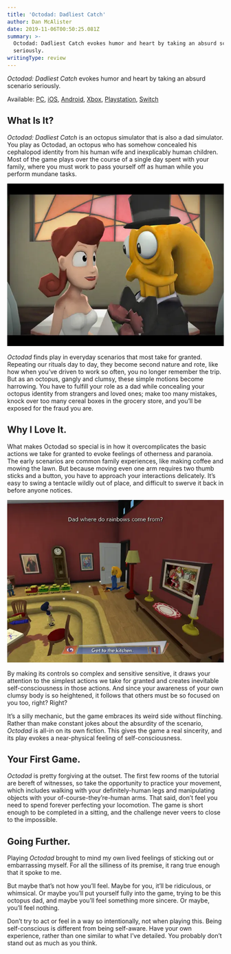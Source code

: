 ```yaml
---
title: 'Octodad: Dadliest Catch'
author: Dan McAlister
date: 2019-11-06T00:50:25.081Z
summary: >-
  Octodad: Dadliest Catch evokes humor and heart by taking an absurd scenario
  seriously.
writingType: review
---
```

_Octodad: Dadliest Catch_ evokes humor and heart by taking an absurd scenario seriously.

Available: [PC](https://store.steampowered.com/app/224480/Octodad_Dadliest_Catch/), [iOS](https://apps.apple.com/us/app/octodad-dadliest-catch/id1017367213), [Android](https://play.google.com/store/apps/details?id=com.younghorses.octodad&hl=en_US), [Xbox](https://www.microsoft.com/en-us/p/octodad-dadliest-catch/br1jd76jz6h5?activetab=pivot:overviewtab), [Playstation](https://www.playstation.com/en-us/games/octodad-dadliest-catch-ps4/), [Switch](https://www.nintendo.com/games/detail/octodad-dadliest-catch-switch/)

## What Is It?

_Octodad: Dadliest Catch_ is an octopus simulator that is also a dad simulator. You play as Octodad, an octopus who has somehow concealed his cephalopod identity from his human wife and inexplicably human children. Most of the game plays over the course of a single day spent with your family, where you must work to pass yourself off as human while you perform mundane tasks. 

![Image of Octodad getting married. ](/static/img/img_0129-2.webp)

_Octodad_ finds play in everyday scenarios that most take for granted. Repeating our rituals day to day, they become second nature and rote, like how when you’ve driven to work so often, you no longer remember the trip. But as an octopus, gangly and clumsy, these simple motions become harrowing. You have to fulfill your role as a dad while concealing your octopus identity from strangers and loved ones; make too many mistakes, knock over too many cereal boxes in the grocery store, and you’ll be exposed for the fraud you are. 

## Why I Love It.

What makes Octodad so special is in how it overcomplicates the basic actions we take for granted to evoke feelings of otherness and paranoia. The early scenarios are common family experiences, like making coffee and mowing the lawn. But because moving even one arm requires two thumb sticks and a button, you have to approach your interactions delicately.  It’s easy to swing a tentacle wildly out of place, and difficult to swerve it back in before anyone notices. 

![Octodad walking across a living room, while his daughter asks "Dad where do rainbows come from?"](/static/img/img_0134-2.webp)

By making its controls so complex and sensitive sensitive, it draws your attention to the simplest actions we take for granted and creates inevitable self-consciousness in those actions. And since your awareness of your own clumsy body is so heightened, it follows that others must be so focused on you too, right? Right? 

It’s a silly mechanic, but the game embraces its weird side without flinching. Rather than make constant jokes about the absurdity of the scenario, _Octodad_ is all-in on its own fiction. This gives the game a real sincerity, and its play evokes a near-physical feeling of self-consciousness. 

## Your First Game.

_Octodad_ is pretty forgiving at the outset. The first few rooms of the tutorial are bereft of witnesses, so take the opportunity to practice your movement, which includes walking with your definitely-human legs and manipulating objects with your of-course-they’re-human arms. That said, don’t feel you need to spend forever perfecting your locomotion. The game is short enough to be completed in a sitting, and the challenge never veers to close to the impossible. 

## Going Further.

Playing _Octodad_ brought to mind my own lived feelings of sticking out or embarrassing myself. For all the silliness of its premise, it rang true enough that it spoke to me. 

But maybe that’s not how you’ll feel. Maybe for you, it’ll be ridiculous, or whimsical. Or maybe you’ll put yourself fully into the game, trying to be this octopus dad, and maybe you’ll feel something more sincere. Or maybe, you’ll feel nothing. 

Don’t try to act or feel in a way so intentionally, not when playing this. Being self-conscious is different from being self-aware. Have your own experience, rather than one similar to what I’ve detailed. You probably don’t stand out as much as you think.
